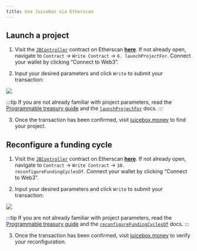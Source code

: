 ```yaml
---
title: Use Juicebox via Etherscan
---
```


## Launch a project

1. Visit the [`JBController`](/dev/api/contracts/or-controllers/jbcontroller/) contract on Etherscan [**here**](https://etherscan.io/address/0x4e3ef8AFCC2B52E4e704f4c8d9B7E7948F651351#writeContract#F6). If not already open, navigate to `Contract` → `Write Contract` → `6. launchProjectFor`. Connect your wallet by clicking “Connect to Web3”.

2. Input your desired parameters and click `Write` to submit your transaction:

![](Untitled%203.webp)

:::tip
If you are not already familiar with project parameters, read the [Programmable treasury guide](https://docs.juicebox.money/dev/build/programmable-treasury) and the [`launchProjectFor`](https://docs.juicebox.money/dev/api/contracts/or-controllers/jbcontroller/write/launchprojectfor) docs.
:::

3. Once the transaction has been confirmed, visit [juicebox.money](https://juicebox.money/#/projects?tab=myprojects) to find your project.

## Reconfigure a funding cycle

1. Visit the [`JBController`](/dev/api/contracts/or-controllers/jbcontroller/) contract on Etherscan [**here**](https://etherscan.io/address/0x4e3ef8AFCC2B52E4e704f4c8d9B7E7948F651351#writeContract#F10). If not already open, navigate to `Contract` → `Write Contract` → `10. reconfigureFundingCyclesOf`. Connect your wallet by clicking “Connect to Web3”.

2. Input your desired parameters and click `Write` to submit your transaction:

![](Untitled%206.webp)


:::tip
If you are not already familiar with project parameters, read the [Programmable treasury guide](https://docs.juicebox.money/dev/build/programmable-treasury) and the [`reconfigureFundingCyclesOf`](/dev/api/contracts/or-controllers/jbcontroller/write/reconfigurefundingcyclesof) docs.
:::

3. Once the transaction has been confirmed, visit [juicebox.money](https://juicebox.money/#/projects?tab=myprojects) to verify your reconfiguration.
